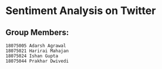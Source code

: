 # Sentiment Analysis on Twitter

## Group Members:
    18075005 Adarsh Agrawal  
    18075021 Harirai Mahajan  
    18075024 Ishan Gupta  
    18075044 Prakhar Dwivedi  
